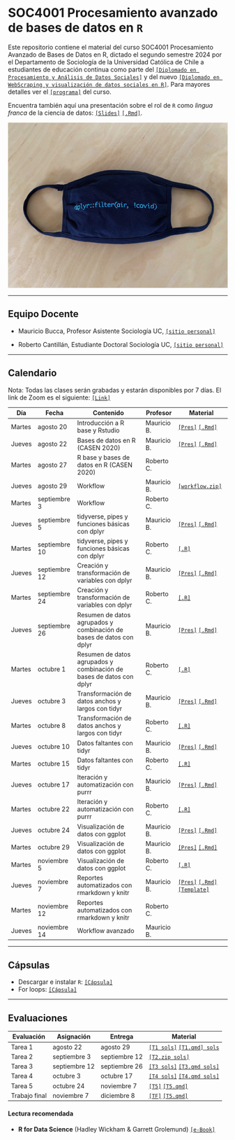 # SOC4001 Procesamiento avanzado de bases de datos en `R`
Este repositorio contiene el material del curso SOC4001 Procesamiento Avanzado de Bases de Datos en R, dictado el segundo semestre 2024 por el Departamento de Sociología de la Universidad Católica de Chile a estudiantes de educación continua como parte del [`[Diplomado en Procesamiento y Análisis de Datos Sociales]`](https://educacioncontinua.uc.cl/41343-ficha-diplomado-en-procesamiento-y-analisis-de-datos-sociales) y del nuevo [`[Diplomado en WebScraping y visualización de datos sociales en R]`](https://educacioncontinua.uc.cl/programas/diplomado-en-webscraping-y-visualizacion-de-datos-sociales-en-r/). Para mayores detalles ver el [`[programa]`](files/syllabus_soc4001.pdf) del curso.

Encuentra también aquí una presentación sobre el rol de `R` como *lingua franca* de la ciencia de datos: [`[Slides]`](https://mebucca.github.io/dar_soc4001/slides/presentation/presentation#1) [`[.Rmd]`](slides/presentation/presentation.Rmd). 


![useR](files/ExP27umWgAAo6qT.jpg)


---
## Equipo Docente

- Mauricio Bucca, Profesor Asistente Sociología UC, [`[sitio personal]`](https://mebucca.github.io)

- Roberto Cantillán, Estudiante Doctoral Sociología UC, [`[sitio personal]`](https://rcantillan.rbind.io/)


---
## Calendario

Nota: Todas las clases serán grabadas y estarán disponibles por 7 días. El link de Zoom es el siguiente: [`[Link]`](https://puc.zoom.us/j/89233554492?pwd=LnXajNRNLCbKDhEr4jAE7WYtNoCqIb.1)


| Día    | Fecha          | Contenido                                                     | Profesor   | Material                                                                                                  |
|--------|----------------|---------------------------------------------------------------|------------|-----------------------------------------------------------------------------------------------------------|
| Martes | agosto 20       | Introducción a R base y Rstudio                               | Mauricio B.| [`[Pres]`](https://mebucca.github.io/dar_soc4001/slides/class_1/class_1#1) [`[.Rmd]`](slides/class_1/class_1.Rmd) |
| Jueves | agosto 22       | Bases de datos en R (CASEN 2020)                              | Mauricio B.| [`[Pres]`](https://mebucca.github.io/dar_soc4001/slides/class_2/class_2#1) [`[.Rmd]`](slides/class_2/class_2.Rmd)  |
| Martes | agosto 27       | R base y bases de datos en R (CASEN 2020)                     | Roberto C. |                                                                                                           |
| Jueves | agosto 29       | Workflow                                                      | Mauricio B.|  [`[workflow.zip]`](slides/class_4/workflow.zip) |                                                                                                         |
| Martes | septiembre 3    | Workflow                                                      | Roberto C. |                                                                                                           |
| Jueves | septiembre 5    | tidyverse, pipes y funciones básicas con dplyr                | Mauricio B.|                                                                    [`[Pres]`](https://mebucca.github.io/dar_soc4001/slides/class_5/class_5#1) [`[.Rmd]`](slides/class_5/class_5.Rmd) |
| Martes | septiembre 10   | tidyverse, pipes y funciones básicas con dplyr                | Roberto C. |                                                                    [`[.R]`](slides/class_5/class_5.R) |
| Jueves | septiembre 12   | Creación y transformación de variables con dplyr              | Mauricio B.|   [`[Pres]`](https://mebucca.github.io/dar_soc4001/slides/class_6/class_6#1) [`[.Rmd]`](slides/class_6/class_6.Rmd)                                                                                                       |
| Martes | septiembre 24   | Creación y transformación de variables con dplyr              | Roberto C. |  [`[.R]`](slides/class_6/class_6.R)                                                                                                          |
| Jueves | septiembre 26   | Resumen de datos agrupados y combinación de bases de datos con dplyr | Mauricio B.| [`[Pres]`](https://mebucca.github.io/dar_soc4001/slides/class_7/class_7#1) [`[.Rmd]`](slides/class_7/class_7.Rmd)                                                                                                          |
| Martes | octubre 1       | Resumen de datos agrupados y combinación de bases de datos con dplyr | Roberto C. | [`[.R]`](slides/class_7/class_7.R)                                                                                                       |
| Jueves | octubre 3       | Transformación de datos anchos y largos con tidyr            | Mauricio B.| [`[Pres]`](https://mebucca.github.io/dar_soc4001/slides/class_9/class_9#1) [`[.Rmd]`](slides/class_9/class_9.Rmd)                                                                                                          |
| Martes | octubre 8       | Transformación de datos anchos y largos con tidyr            | Roberto C. |  [`[.R]`](slides/class_9/class_9.R)                                                                                                           |
| Jueves | octubre 10      | Datos faltantes con tidyr                                    | Mauricio B.|  [`[Pres]`](https://mebucca.github.io/dar_soc4001/slides/class_10/class_10#1) [`[.Rmd]`](slides/class_10/class_10.Rmd)                                                                                                                           |
| Martes | octubre 15      | Datos faltantes con tidyr                                    | Roberto C. | [`[.R]`](slides/class_10/class_10.R)                                                                                                           |
| Jueves | octubre 17      | Iteración y automatización con purrr                         | Mauricio B.| [`[Pres]`](https://mebucca.github.io/dar_soc4001/slides/class_13/class_13#1) [`[.Rmd]`](slides/class_13/class_13.Rmd)                                                                                                           |
| Martes | octubre 22      | Iteración y automatización con purrr                         | Roberto C. | [`[.R]`](slides/class_13/class_13.R)                                                                                                           |
| Jueves | octubre 24      | Visualización de datos con ggplot                            | Mauricio B.| [`[Pres]`](https://mebucca.github.io/dar_soc4001/slides/class_11/class_11#1) [`[.Rmd]`](slides/class_11/class_11.Rmd)                                                                                                              |
| Martes | octubre 29      | Visualización de datos con ggplot                            | Mauricio B.| [`[Pres]`](https://mebucca.github.io/dar_soc4001/slides/class_12/class_12#1) [`[.Rmd]`](slides/class_12/class_12.Rmd)                                                                                                               |
| Martes | noviembre 5     | Visualización de datos con ggplot                            | Roberto C. | [`[.R]`](slides/class_12/class_12.R)                                                                                                            |
| Jueves | noviembre 7     | Reportes automatizados con rmarkdown y knitr                 | Mauricio B.| [`[Pres]`](https://mebucca.github.io/dar_soc4001/slides/class_15/class_15#1) [`[.Rmd]`](slides/class_15/class_15.Rmd)  [`[Template]`](slides/class_15/class_15_template.Rmd)                                                                                                             |
| Martes | noviembre 12    | Reportes automatizados con rmarkdown y knitr                 | Roberto C. |                                                                                                           |
| Jueves | noviembre 14    | Workflow avanzado                                            | Mauricio B.|                                                                                                           |

---
## Cápsulas

- Descargar e instalar `R`: [`[Cápsula]`](https://www.youtube.com/watch?v=805yKZSQaj8)
- For loops: [`[Cápsula]`](https://www.youtube.com/watch?v=Jg473dyiahY)


---
## Evaluaciones 

| Evaluación    | Asignación     | Entrega        | Material                             |
|---------------|----------------|----------------|--------------------------------------|
| Tarea 1       | agosto 22       | agosto 29       | [`[T1 sols]`](https://mebucca.github.io/dar_soc4001/homework/t_1_answers#1) [`[T1.qmd] sols`](homework/t_1_answers.qmd)          |
| Tarea 2       | septiembre 3    | septiembre 12   | [`[T2.zip sols]`](homework/t2_answers.zip)                                     |
| Tarea 3       | septiembre 12   | septiembre 26   | [`[T3 sols]`](https://mebucca.github.io/dar_soc4001/homework/t_3_answers#1) [`[T3.qmd sols]`](homework/t_3_answers.qmd)                                      |
| Tarea 4       | octubre 3       | octubre 17      | [`[T4 sols]`](https://mebucca.github.io/dar_soc4001/homework/t_4_answers#1) [`[T4.qmd sols]`](homework/t_4_answers.qmd)                                             |
| Tarea 5       | octubre 24      | noviembre 7     | [`[T5]`](https://mebucca.github.io/dar_soc4001/homework/t_5#1) [`[T5.qmd]`](homework/t_5.qmd)                                     |
| Trabajo final | noviembre 7     | diciembre 8     | [`[TF]`](https://mebucca.github.io/dar_soc4001/homework/tf#1) [`[T5.qmd]`](homework/tf.Rmd)                                    |




#### Lectura recomendada

- **R for Data Science** (Hadley Wickham & Garrett Grolemund) [`[e-Book]`](https://r4ds.had.co.nz/)



